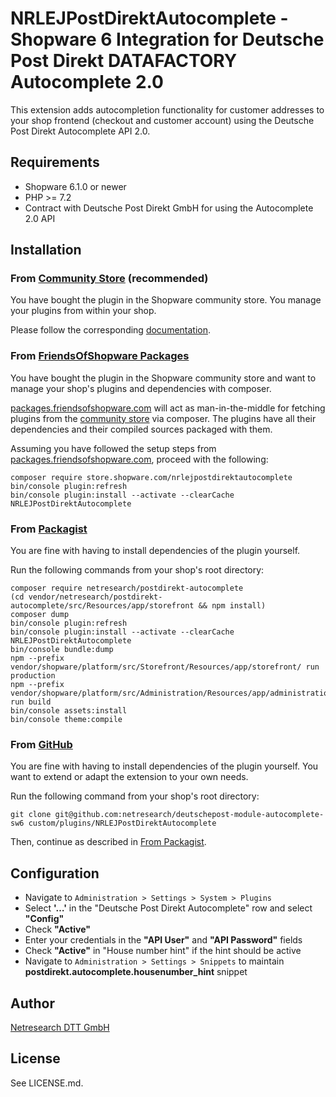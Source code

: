 # NRLEJPostDirektAutocomplete - Shopware 6 Integration for Deutsche Post Direkt DATAFACTORY Autocomplete 2.0

This extension adds autocompletion functionality for customer addresses to your shop frontend
(checkout and customer account) using the Deutsche Post Direkt Autocomplete API 2.0.

## Requirements

* Shopware 6.1.0 or newer
* PHP >= 7.2
* Contract with Deutsche Post Direkt GmbH for using the Autocomplete 2.0 API

## Installation

### From [Community Store](https://store.shopware.com/) (recommended)

You have bought the plugin in the Shopware community store. You manage your plugins from within your shop.

Please follow the corresponding [documentation](https://docs.shopware.com/en/shopware-6-en/settings/plugins#install-plug-ins).

### From [FriendsOfShopware Packages](https://packages.friendsofshopware.com/)

You have bought the plugin in the Shopware community store and want to manage your shop's plugins and dependencies with composer.

[packages.friendsofshopware.com](https://packages.friendsofshopware.com/) will act as man-in-the-middle for fetching plugins from the [community store](https://store.shopware.com/) via composer. The plugins have all their dependencies and their compiled sources packaged with them.

Assuming you have followed the setup steps from [packages.friendsofshopware.com](https://packages.friendsofshopware.com/), proceed with the following:

```shell script
composer require store.shopware.com/nrlejpostdirektautocomplete
bin/console plugin:refresh
bin/console plugin:install --activate --clearCache NRLEJPostDirektAutocomplete

```

### From [Packagist](https://packagist.org/)

You are fine with having to install dependencies of the plugin yourself.

Run the following commands from your shop's root directory:

```shell script
composer require netresearch/postdirekt-autocomplete
(cd vendor/netresearch/postdirekt-autocomplete/src/Resources/app/storefront && npm install)
composer dump
bin/console plugin:refresh
bin/console plugin:install --activate --clearCache NRLEJPostDirektAutocomplete
bin/console bundle:dump
npm --prefix vendor/shopware/platform/src/Storefront/Resources/app/storefront/ run production
npm --prefix vendor/shopware/platform/src/Administration/Resources/app/administration/ run build
bin/console assets:install
bin/console theme:compile
```

### From [GitHub](https://github.com/netresearch/deutschepost-module-autocomplete-sw6)

You are fine with having to install dependencies of the plugin yourself. You want to extend or adapt the extension to your own needs.

Run the following command from your shop's root directory:

```shell script
git clone git@github.com:netresearch/deutschepost-module-autocomplete-sw6 custom/plugins/NRLEJPostDirektAutocomplete
```

Then, continue as described in [From Packagist](#from-packagist).

## Configuration

* Navigate to `Administration > Settings > System > Plugins`
* Select **'…'** in the "Deutsche Post Direkt Autocomplete" row and select **"Config"**
* Check **"Active"**
* Enter your credentials in the **"API User"** and **"API Password"** fields
* Check **"Active"** in "House number hint" if the hint should be active
* Navigate to `Administration > Settings > Snippets` to maintain **postdirekt.autocomplete.housenumber_hint** snippet 

## Author

[Netresearch DTT GmbH](https://www.netresearch.de)

## License

See LICENSE.md.
